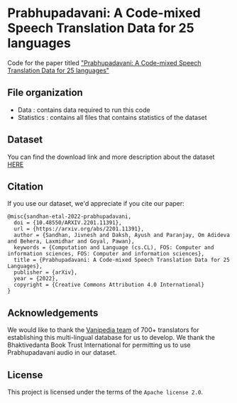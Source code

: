 # Prabhupadavani: A Code-mixed Speech Translation Data for 25 languages
Code for the paper titled ["Prabhupadavani: A Code-mixed Speech Translation Data for 25 languages"](https://arxiv.org/abs/2201.11391) <br>

## File organization
* Data  : contains data required to run this code
* Statistics  : contains all files that contains statistics of the dataset

## Dataset
You can find the download link and more description about the dataset [HERE](https://github.com/frozentoad9/CMST/blob/master/Data/README.md)

## Citation

If you use our dataset, we'd appreciate if you cite our paper:

```
@misc{sandhan-etal-2022-prabhupadavani,
  doi = {10.48550/ARXIV.2201.11391},
  url = {https://arxiv.org/abs/2201.11391},
  author = {Sandhan, Jivnesh and Daksh, Ayush and Paranjay, Om Adideva and Behera, Laxmidhar and Goyal, Pawan},
  keywords = {Computation and Language (cs.CL), FOS: Computer and information sciences, FOS: Computer and information sciences},
  title = {Prabhupadavani: A Code-mixed Speech Translation Data for 25 Languages},
  publisher = {arXiv},
  year = {2022},
  copyright = {Creative Commons Attribution 4.0 International}
}
```
## Acknowledgements
We would like to thank the [Vanipedia team](https://vanipedia.org/) of 700+ translators for establishing this multi-lingual database for us to develop. We thank the Bhaktivedanta Book Trust International for permitting us to use Prabhupadavani audio in our dataset.

## License
This project is licensed under the terms of the `Apache license 2.0`.
